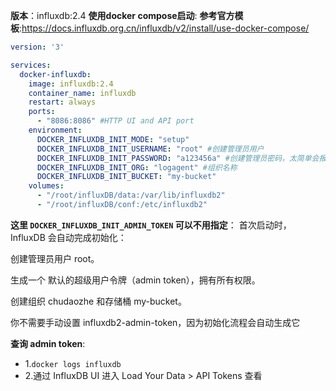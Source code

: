 
**版本**：influxdb:2.4
**使用docker compose启动**:
**参考官方模板**:https://docs.influxdb.org.cn/influxdb/v2/install/use-docker-compose/
```yaml
version: '3'

services:
  docker-influxdb:
    image: influxdb:2.4
    container_name: influxdb
    restart: always
    ports:
      - "8086:8086" #HTTP UI and API port
    environment:
      DOCKER_INFLUXDB_INIT_MODE: "setup"
      DOCKER_INFLUXDB_INIT_USERNAME: "root" #创建管理员用户
      DOCKER_INFLUXDB_INIT_PASSWORD: "a123456a" #创建管理员密码，太简单会报错
      DOCKER_INFLUXDB_INIT_ORG: "logagent" #组织名称
      DOCKER_INFLUXDB_INIT_BUCKET: "my-bucket"
    volumes:
      - "/root/influxDB/data:/var/lib/influxdb2"
      - "/root/influxDB/conf:/etc/influxdb2"
```

**这里 `DOCKER_INFLUXDB_INIT_ADMIN_TOKEN` 可以不用指定**：
首次启动时，InfluxDB 会自动完成初始化：

创建管理员用户 root。

生成一个 默认的超级用户令牌（admin token），拥有所有权限。

创建组织 chudaozhe 和存储桶 my-bucket。

你不需要手动设置 influxdb2-admin-token，因为初始化流程会自动生成它

**查询 admin token**:
- 1.`docker logs influxdb`
- 2.通过 InfluxDB UI  进入 Load Your Data > API Tokens 查看

